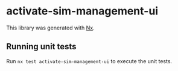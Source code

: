 # activate-sim-management-ui

This library was generated with [Nx](https://nx.dev).

## Running unit tests

Run `nx test activate-sim-management-ui` to execute the unit tests.
